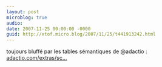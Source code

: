 ```yaml
---
layout: post
microblog: true
audio: 
date: 2007-11-25 00:00:00 -0000
guid: http://xtof.micro.blog/2007/11/25/t441913242.html
---
```

toujours bluffé par les tables sémantiques de @adactio : [adactio.com/extras/sc...](http://adactio.com/extras/schedules/barcamplondon3/)
